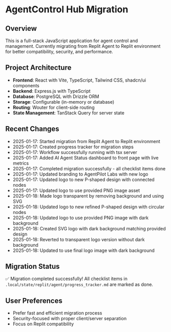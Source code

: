 # AgentControl Hub Migration

## Overview
This is a full-stack JavaScript application for agent control and management. Currently migrating from Replit Agent to Replit environment for better compatibility, security, and performance.

## Project Architecture
- **Frontend**: React with Vite, TypeScript, Tailwind CSS, shadcn/ui components
- **Backend**: Express.js with TypeScript
- **Database**: PostgreSQL with Drizzle ORM
- **Storage**: Configurable (in-memory or database)
- **Routing**: Wouter for client-side routing
- **State Management**: TanStack Query for server state

## Recent Changes
- 2025-01-17: Started migration from Replit Agent to Replit environment
- 2025-01-17: Created progress tracker for migration steps
- 2025-01-17: Workflow successfully running with tsx server
- 2025-01-17: Added AI Agent Status dashboard to front page with live metrics
- 2025-01-17: Completed migration successfully - all checklist items done
- 2025-01-17: Updated branding to AgentPilot Labs with new logo
- 2025-01-17: Updated logo to new P-shaped design with connected nodes
- 2025-01-17: Updated logo to use provided PNG image asset
- 2025-01-18: Made logo transparent by removing background and using SVG
- 2025-01-18: Updated logo to new refined P-shaped design with circular nodes
- 2025-01-18: Updated logo to use provided PNG image with dark background
- 2025-01-18: Created SVG logo with dark background matching provided design
- 2025-01-18: Reverted to transparent logo version without dark background
- 2025-01-18: Updated to use final logo image with dark background

## Migration Status
✅ Migration completed successfully! All checklist items in `.local/state/replit/agent/progress_tracker.md` are marked as done.

## User Preferences
- Prefer fast and efficient migration process
- Security-focused with proper client/server separation
- Focus on Replit compatibility